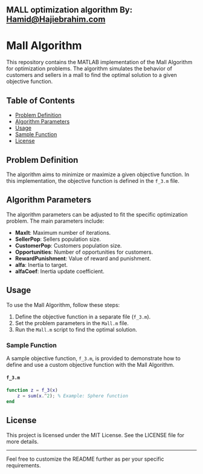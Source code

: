 MALL optimization algorithm
By: Hamid@Hajiebrahim.com
---

# Mall Algorithm

This repository contains the MATLAB implementation of the Mall Algorithm for optimization problems. The algorithm simulates the behavior of customers and sellers in a mall to find the optimal solution to a given objective function.

## Table of Contents
- [Problem Definition](#problem-definition)
- [Algorithm Parameters](#algorithm-parameters)
- [Usage](#usage)
- [Sample Function](#sample-function)
- [License](#license)

## Problem Definition
The algorithm aims to minimize or maximize a given objective function. In this implementation, the objective function is defined in the `f_3.m` file.

## Algorithm Parameters
The algorithm parameters can be adjusted to fit the specific optimization problem. The main parameters include:
- **MaxIt**: Maximum number of iterations.
- **SellerPop**: Sellers population size.
- **CustomerPop**: Customers population size.
- **Opportunities**: Number of opportunities for customers.
- **RewardPunishment**: Value of reward and punishment.
- **alfa**: Inertia to target.
- **alfaCoef**: Inertia update coefficient.

## Usage
To use the Mall Algorithm, follow these steps:

1. Define the objective function in a separate file (`f_3.m`).
2. Set the problem parameters in the `Mall.m` file.
3. Run the `Mall.m` script to find the optimal solution.

### Sample Function
A sample objective function, `f_3.m`, is provided to demonstrate how to define and use a custom objective function with the Mall Algorithm.

#### `f_3.m`
```matlab
function z = f_3(x)
    z = sum(x.^2); % Example: Sphere function
end
```

## License
This project is licensed under the MIT License. See the LICENSE file for more details.

---

Feel free to customize the README further as per your specific requirements.
